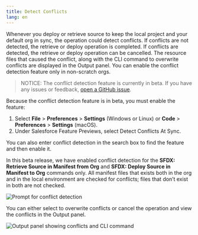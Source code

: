 ```yaml
---
title: Detect Conflicts
lang: en
---
```


Whenever you deploy or retrieve source to keep the local project and your default org in sync, the operation could detect conflicts. If conflicts are not detected, the retrieve or deploy operation is completed. If conflicts are detected, the retrieve or deploy operation can be cancelled. The resource files that caused the conflict, along with the CLI command to overwrite conflicts are displayed in the Output panel. You can enable the conflict detection feature only in non-scratch orgs.

> NOTICE: The conflict detection feature is currently in beta. If you have any issues or feedback, [open a GitHub issue](./en/bugs-and-feedback).

Because the conflict detection feature is in beta, you must enable the feature:

1. Select **File** > **Preferences** > **Settings** (Windows or Linux) or **Code** > **Preferences** > **Settings** (macOS).
1. Under Salesforce Feature Previews, select Detect Conflicts At Sync.

You can also enter conflict detection in the search box to find the feature and then enable it.

In this beta release, we have enabled conflict detection for the **SFDX: Retrieve Source in Manifest from Org** and **SFDX: Deploy Source in Manifest to Org** commands only. All manifest files that exists both in the org and in the local environment are checked for conflicts; files that don’t exist in both are not checked.

![Prompt for conflict detection](./images/DetectConflict_prompt.png)

You can either select to overwrite conflicts or cancel the operation and view the conflicts in the Output panel.

![Output panel showing conflicts and CLI command](./images/DetectConflict_outputpane.png)
